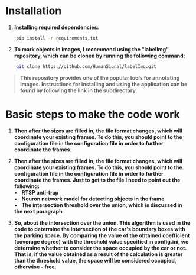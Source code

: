 # Installation

1) **Installing required dependencies:**
```bash
    pip install -r requirements.txt
```

2) **To mark objects in images, I recommend using the "labelImg" repository, which can be cloned by running the following command:**
```bash
    git clone https://github.com/HumanSignal/labelImg.git
```
<blockquote>
    <strong>This repository provides one of the popular tools for annotating images. Instructions for installing and using the application can be found by following the link in the subdirectory.</strong>
</blockquote>

# Basic steps to make the code work

1) **Then after the sizes are filled in, the file format changes, which will coordinate your existing frames. To do this, you should point to the configuration file in the configuration file in order to further coordinate the frames.**


2) **Then after the sizes are filled in, the file format changes, which will coordinate your existing frames. To do this, you should point to the configuration file in the configuration file in order to further coordinate the frames. Just to get to the file I need to point out the following:**<br>
•&nbsp;&nbsp;&nbsp;<strong>RTSP anti-trap</strong><br>
•&nbsp;&nbsp;&nbsp;<strong>Neuron network model for detecting objects in the frame</strong><br>
•&nbsp;&nbsp;&nbsp;<strong>The intersection threshold over the union, which is discussed in the next paragraph</strong>

3) **So, about the intersection over the union. This algorithm is used in the code to determine the intersection of the car's boundary boxes with the parking space. By comparing the value of the obtained coefficient (coverage degree) with the threshold value specified in config.ini, we determine whether to consider the space occupied by the car or not. That is, if the value obtained as a result of the calculation is greater than the threshold value, the space will be considered occupied, otherwise - free.**